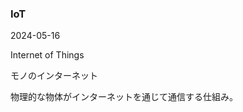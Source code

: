 <article id="IoT">

### IoT

<p class="st_update_header">2024-05-16</p>
<p class="st_name_header_en">Internet of Things</p>
<p class="st_name_header_jp">モノのインターネット</p>
<div class="article_explanation">物理的な物体がインターネットを通じて通信する仕組み。</div>
</article>
